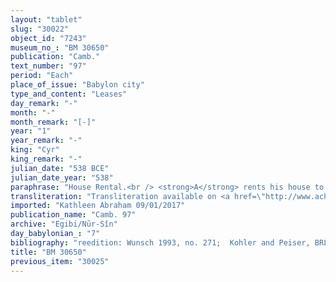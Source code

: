 ```yaml
---
layout: "tablet"
slug: "30022"
object_id: "7243"
museum_no_: "BM 30650"
publication: "Camb."
text_number: "97"
period: "Each"
place_of_issue: "Babylon city"
type_and_content: "Leases"
day_remark: "-"
month: "-"
month_remark: "[-]"
year: "1"
year_remark: "-"
king: "Cyr"
king_remark: "-"
julian_date: "538 BCE"
julian_date_year: "538"
paraphrase: "House Rental.<br /> <strong>A</strong> rents his house to <strong>B </strong>for 5 years. It is agreed that half of the silver should be paid at the beginning of the year, and the remainder in the middle. The renter should caulk (<em>&scaron;an&ucirc;</em>) the roof and repair the wall foundations (<em>asurr&ucirc;</em>). Should one of the parties break (<em>nabalkutu</em>) the contract, he will have to pay 10 shekels of silver. The renter will give the silver to <strong><sup>f</sup>C</strong>, <strong>A</strong>&rsquo;s wife. Name of 1 witness and the scribe.<br /> &nbsp;<br /> <strong>A</strong> = Itti-Marduk-balāṭu/Nab&ucirc;-ahhē-iddin//Egibi; <strong>B</strong> = Nab&ucirc;-mukīn-apli/Ina-Esagila-zēra-ibni//Ir&rsquo;anni; <strong><sup>f</sup>C</strong> = <sup>f</sup>Nuptaia"
transliteration: "Transliteration available on <a href=\"http://www.achemenet.com/fr/item/?/sources-textuelles/textes-par-regions/babylonie/babylone/1676007\" target=\"_blank\">Achemenet</a>"
imported: "Kathleen Abraham 09/01/2017"
publication_name: "Camb. 97"
archive: "Egibi/Nūr-Sîn"
day_babylonian_: "7"
bibliography: "reedition: Wunsch 1993, no. 271;  Kohler and Peiser, BRL 4 (1898), 74; Ziemer, BA 3 (1898), 475f.; Krecher 1970, 203; Shiff 1987, no. 182."
title: "BM 30650"
previous_item: "30025"
---
```

